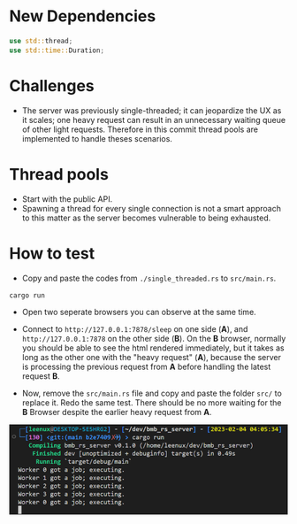 # New Dependencies

```rust
use std::thread;
use std::time::Duration;
```

# Challenges

- The server was previously single-threaded; it can jeopardize the UX as it scales; one heavy request can result in an unnecessary waiting queue of other light requests. Therefore in this commit thread pools are implemented to handle theses scenarios.

# Thread pools

- Start with the public API.
- Spawning a thread for every single connection is not a smart approach to this matter as the server becomes vulnerable to being exhausted.

# How to test

- Copy and paste the codes from `./single_threaded.rs` to `src/main.rs`.

```
cargo run
```

- Open two seperate browsers you can observe at the same time.
- Connect to `http://127.0.0.1:7878/sleep` on one side (**A**), and `http://127.0.0.1:7878` on the other side (**B**). On the **B** browser, normally you should be able to see the html rendered immediately, but it takes as long as the other one with the "heavy request" (**A**), because the server is processing the previous request from **A** before handling the latest request **B**.

- Now, remove the `src/main.rs` file and copy and paste the folder `src/` to replace it. Redo the same test. There should be no more waiting for the **B** Browser despite the earlier heavy request from **A**.

 ![Image](/archives/basics/2-multi_threading/imgsrc/log.png?raw=true "Multi-threading (4 workers)")